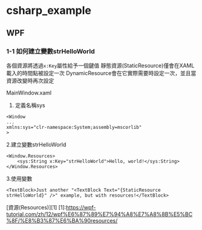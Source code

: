 # csharp_example


## WPF

### 1-1 如何建立變數strHelloWorld

各個資源將透過```x:Key```屬性給予一個鍵值
靜態資源(StaticResource)僅會在XAML載入的時間點被設定一次
DynamicResource會在它實際需要時設定一次，並且當資源改變時再次設定


MainWindow.xaml

1. 定義名稱sys
```
<Window
...
xmlns:sys="clr-namespace:System;assembly=mscorlib"
>
```

2.建立變數strHelloWorld
```
<Window.Resources>
	<sys:String x:Key="strHelloWorld">Hello, world!</sys:String>
</Window.Resources>
```

3.使用變數
```
<TextBlock>Just another "<TextBlock Text="{StaticResource strHelloWorld}" />" example, but with resources!</TextBlock>
```


[資源(Resources)][1]
[1]:https://wpf-tutorial.com/zh/12/wpf%E6%87%89%E7%94%A8%E7%A8%8B%E5%BC%8F/%E8%B3%87%E6%BA%90resources/